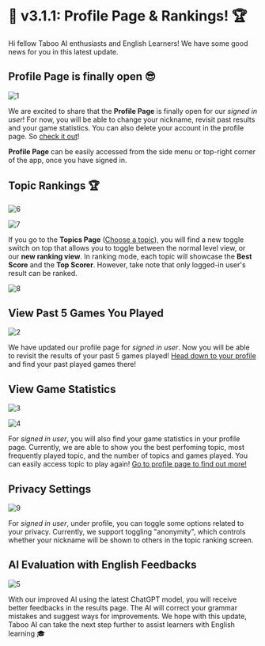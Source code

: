# 🥇 v3.1.1: Profile Page & Rankings! 🏆

Hi fellow Taboo AI enthusiasts and English Learners! We have some good news for you in this latest update.

## Profile Page is finally open 😎

![1](https://github.com/xmliszt/resources/blob/main/taboo-ai/images/v300/v3-1-0-1.png?raw=true)

We are excited to share that the **Profile Page** is finally open for our _signed in user_! For now, you will be able to change your nickname, revisit past results and your game statistics. You can also delete your account in the profile page. So [check it out](/profile)!

**Profile Page** can be easily accessed from the side menu or top-right corner of the app, once you have signed in.

## Topic Rankings 🏆

![6](https://github.com/xmliszt/resources/blob/main/taboo-ai/images/v300/v3-1-1-1.png?raw=true)

![7](https://github.com/xmliszt/resources/blob/main/taboo-ai/images/v300/v3-1-1-2.png?raw=true)

If you go to the **Topics Page** ([Choose a topic](/levels)), you will find a new toggle switch on top that allows you to toggle between the normal level view, or our **new ranking view**. In ranking mode, each topic will showcase the **Best Score** and the **Top Scorer**. However, take note that only logged-in user's result can be ranked.

![8](https://github.com/xmliszt/resources/blob/main/taboo-ai/images/v300/v3-1-1-3.png?raw=true)

## View Past 5 Games You Played 

![2](https://github.com/xmliszt/resources/blob/main/taboo-ai/images/v300/v3-1-0-2.png?raw=true)

We have updated our profile page for _signed in user_. Now you will be able to revisit the results of your past 5 games played! [Head down to your profile](/profile) and find your past played games there!

## View Game Statistics

![3](https://github.com/xmliszt/resources/blob/main/taboo-ai/images/v300/v3-1-0-3.png?raw=true)

![4](https://github.com/xmliszt/resources/blob/main/taboo-ai/images/v300/v3-1-0-4.png?raw=true)

For _signed in user_, you will also find your game statistics in your profile page. Currently, we are able to show you the best perfoming topic, most frequently played topic, and the number of topics and games played. You can easily access topic to play again! [Go to profile page to find out more!](/profile)

## Privacy Settings

![9](https://github.com/xmliszt/resources/blob/main/taboo-ai/images/v300/v3-1-1-4.png?raw=true)

For _signed in user_, under profile, you can toggle some options related to your privacy. Currently, we support toggling "anonymity", which controls whether your nickname will be shown to others in the topic ranking screen.

## AI Evaluation with English Feedbacks

![5](https://github.com/xmliszt/resources/blob/main/taboo-ai/images/v300/v3-1-0-5.png?raw=true)

With our improved AI using the latest ChatGPT model, you will receive better feedbacks in the results page. The AI will correct your grammar mistakes and suggest ways for improvements. We hope with this update, Taboo AI can take the next step further to assist learners with English learning 🎓
